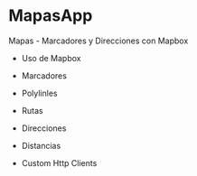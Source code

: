# MapasApp

Mapas - Marcadores y Direcciones con Mapbox

- Uso de Mapbox

- Marcadores

- Polylinles

- Rutas

- Direcciones

- Distancias

- Custom Http Clients
